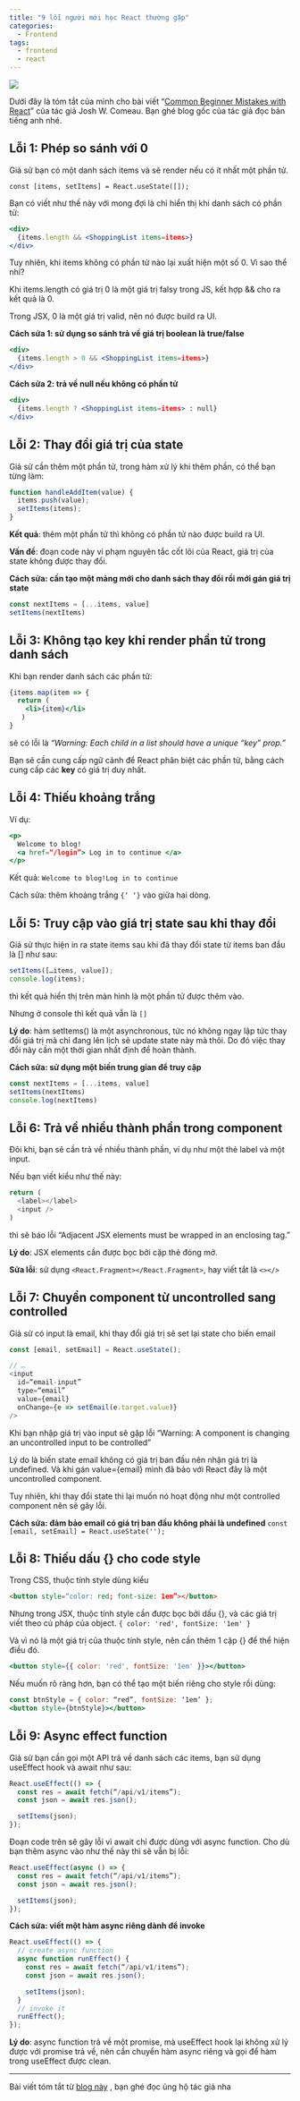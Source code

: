 ```yaml
---
title: "9 lỗi người mới học React thường gặp"
categories:
  - Frontend
tags:
  - frontend
  - react
---
```


![](/assets/images/2023/03/2023-03-9-loi-nguoi-moi-hoc-react-thuong-gap.webp)

Dưới đây là tóm tắt của mình cho bài viết “[Common Beginner Mistakes with React](https://www.joshwcomeau.com/react/common-beginner-mistakes/)” của tác giả Josh W. Comeau. Bạn ghé blog gốc của tác giả đọc bản tiếng anh nhé.

## Lỗi 1: Phép so sánh với 0
Giả sử bạn có một danh sách items và sẽ render nếu có ít nhất một phần tử.

`const [items, setItems] = React.useState([]);`

Bạn có viết như thế này với mong đợi là chỉ hiển thị khi danh sách có phần tử:

```jsx
<div>
  {items.length && <ShoppingList items=items>}
</div>
```

Tuy nhiên, khi items không có phần tử nào lại xuất hiện một số 0. Vì sao thể nhỉ?

Khi items.length có giá trị 0 là một giá trị falsy trong JS, kết hợp && cho ra kết quả là 0.

Trong JSX, 0 là một giá trị valid, nên nó được build ra UI.

**Cách sửa 1: sử dụng so sánh trả về giá trị boolean là true/false**

```jsx
<div>
  {items.length > 0 && <ShoppingList items=items>}
</div>
```

**Cách sửa 2: trả về null nếu không có phần tử**

```jsx
<div>
  {items.length ? <ShoppingList items=items> : null}
</div>
```

## Lỗi 2: Thay đổi giá trị của state

Giả sử cần thêm một phần tử, trong hàm xử lý khi thêm phần, có thể bạn từng làm:

```js
function handleAddItem(value) {
  items.push(value);
  setItems(items);
}
```

**Kết quả**: thêm một phần tử thì không có phần tử nào được build ra UI.

**Vấn đề**: đoạn code này vi phạm nguyên tắc cốt lõi của React, giá trị của state không được thay đổi.

**Cách sửa: cần tạo một mảng mới cho danh sách thay đổi rồi mới gán giá trị state**

```js
const nextItems = [...items, value]
setItems(nextItems)
```

## Lỗi 3: Không tạo key khi render phần tử trong danh sách
Khi bạn render danh sách các phần tử:

```jsx
{items.map(item => {
  return (
    <li>{item}</li>
   )
}
```
sẽ có lỗi là *“Warning: Each child in a list should have a unique “key” prop.”*

Bạn sẽ cần cung cấp ngữ cảnh để React phân biệt các phần tử, bằng cách cung cấp các **key** có giá trị duy nhất.

## Lỗi 4: Thiếu khoảng trắng

Ví dụ:

```jsx
<p>
  Welcome to blog!
  <a href=“/login”> Log in to continue </a>
</p>
```

Kết quả: `Welcome to blog!Log in to continue`

Cách sửa: thêm khoảng trắng `{‘ ‘}` vào giữa hai dòng.

## Lỗi 5: Truy cập vào giá trị state sau khi thay đổi

Giả sử thực hiện in ra state items sau khi đã thay đổi state từ items ban đầu là [] như sau:

```js
setItems([…items, value]);
console.log(items);
```

thì kết quả hiển thị trên màn hình là một phần tử được thêm vào.

Nhưng ở console thì kết quả vẫn là `[]`

**Lý do**: hàm setItems() là một asynchronous, tức nó không ngay lập tức thay đổi giá trị mà chỉ đang lên lịch sẽ update state này mà thôi. Do đó việc thay đổi này cần một thời gian nhất định để hoàn thành.

**Cách sửa: sử dụng một biến trung gian để truy cập**

```js
const nextItems = [...items, value]
setItems(nextItems)
console.log(nextItems)
```

## Lỗi 6: Trả về nhiều thành phần trong component
Đôi khi, bạn sẽ cần trả về nhiều thành phần, ví dụ như một thẻ label và một input. 

Nếu bạn viết kiểu như thế này:

```js
return (
  <label></label>
  <input />
)
```

thì sẽ báo lỗi “Adjacent JSX elements must be wrapped in an enclosing tag.” 

**Lý do**: JSX elements cần được bọc bởi cặp thẻ đóng mở.

**Sửa lỗi**: sử dụng `<React.Fragment></React.Fragment>`, hay viết tắt là `<></>`

## Lỗi 7: Chuyển component từ uncontrolled sang controlled
Giả sử có input là email, khi thay đổi giá trị sẽ set lại state cho biến email

```js
const [email, setEmail] = React.useState();

// …
<input
  id=“email-input”
  type=“email”
  value={email}
  onChange={e => setEmail(e.target.value)}
/>
```

Khi bạn nhập giá trị vào input sẽ gặp lỗi “Warning: A component is changing an uncontrolled input to be controlled”

Lý do là biến state email không có giá trị ban đầu nên nhận giá trị là undefined. Và khi gán value={email} mình đã bảo với React đây là một uncontrolled component.

Tuy nhiên, khi thay đổi state thì lại muốn nó hoạt động như một controlled component nên sẽ gây lỗi.

**Cách sửa: đảm bảo email có giá trị ban đầu không phải là undefined**
`const [email, setEmail] = React.useState('');`

## Lỗi 8: Thiếu dấu {} cho code style

Trong CSS, thuộc tính style dùng kiểu 
```html
<button style=“color: red; font-size: 1em”></button>
```
Nhưng trong JSX, thuộc tính style cần được bọc bởi dấu {}, và các giá trị viết theo cú pháp của object.
```{ color: 'red', fontSize: '1em' }```

Và vì nó là một giá trị của thuộc tính style, nên cần thêm 1 cặp {} để thể hiện điều đó.

```jsx
<button style={{ color: 'red', fontSize: '1em' }}></button>
```

Nếu muốn rõ ràng hơn, bạn có thể tạo một biến riêng cho style rồi dùng:

```jsx
const btnStyle = { color: “red”, fontSize: ‘1em’ };
<button style={btnStyle}></button>
```

## Lỗi 9: Async effect function

Giả sử bạn cần gọi một API trả về danh sách các items, bạn sử dụng useEffect hook và await như sau:

```js
React.useEffect(() => {
  const res = await fetch(“/api/v1/items”);
  const json = await res.json();

  setItems(json);
});
```

Đoạn code trên sẽ gây lỗi vì await chỉ được dùng với async function. Cho dù bạn thêm async vào như thế này thì sẽ vẫn bị lỗi:

```js
React.useEffect(async () => {
  const res = await fetch(“/api/v1/items”);
  const json = await res.json();

  setItems(json);
});
```

**Cách sửa: viết một hàm async riêng dành để invoke**
```js
React.useEffect(() => {
  // create async function
  async function runEffect() {
    const res = await fetch(“/api/v1/items”);
    const json = await res.json();

    setItems(json);
  }
  // invoke it
  runEffect();
});
```
**Lý do**: async function trả về một promise, mà useEffect hook lại không xử lý được với promise trả về, nên cần chuyển hàm async riêng và gọi để hàm trong useEffect được clean.

---

Bài viết tóm tắt từ [blog này](https://www.joshwcomeau.com/react/common-beginner-mistakes/) , bạn ghé đọc ủng hộ tác giả nha